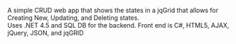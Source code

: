 A simple CRUD web app that shows the states in a jqGrid that allows for Creating New, Updating, and Deleting states.<br>
  Uses .NET 4.5 and SQL DB for the backend. Front end is C#, HTML5, AJAX, jQuery, JSON, and jqGRID 
